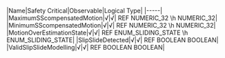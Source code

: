 ﻿

|Name|Safety Critical|Observable|Logical Type|
|-----|
|MaximumSScompensatedMotion|√|√| REF NUMERIC_32 \h NUMERIC_32|
|MinimumSScompensatedMotion|√|√| REF NUMERIC_32 \h NUMERIC_32|
|MotionOverEstimationState|√|√| REF ENUM_SLIDING_STATE \h ENUM_SLIDING_STATE|
|SlipSlideDetected|√|√| REF BOOLEAN BOOLEAN|
|ValidSlipSlideModelling|√|√| REF BOOLEAN BOOLEAN|

